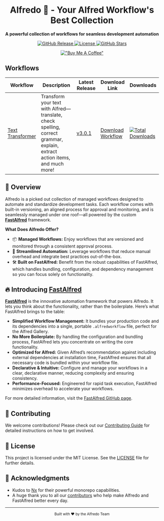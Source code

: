 <div align="center">
  <h1>Alfredo 🍝 - Your Alfred Workflow's Best Collection</h1>
  <p><strong>A powerful collection of workflows for seamless development automation</strong></p>
  <p>
    <a href="https://github.com/avivbens/alfredo/releases">
      <img src="https://img.shields.io/github/v/release/avivbens/alfredo" alt="GitHub Release">
    </a>
    <a href="https://github.com/avivbens/alfredo/blob/main/LICENSE">
      <img src="https://img.shields.io/github/license/avivbens/alfredo" alt="License">
    </a>
    <a href="https://github.com/avivbens/alfredo/stargazers">
      <img src="https://img.shields.io/github/stars/avivbens/alfredo" alt="GitHub Stars">
    </a>
  </p>
  <!-- <img src="https://via.placeholder.com/500x300?text=Alfredo+Workflows" alt="Alfredo Logo" width="500"> -->

[!["Buy Me A Coffee"](https://www.buymeacoffee.com/assets/img/custom_images/orange_img.png)](https://www.buymeacoffee.com/kcao7snkgx)

</div>

## Workflows

<div align="center">

<!-- TABLE_START -->

| Workflow                                                           | Description                                                                                                               | Latest Release                                                                            | Download Link                                                                                                                                   | Downloads                                                                                                                                                             |
| ------------------------------------------------------------------ | ------------------------------------------------------------------------------------------------------------------------- | ----------------------------------------------------------------------------------------- | ----------------------------------------------------------------------------------------------------------------------------------------------- | --------------------------------------------------------------------------------------------------------------------------------------------------------------------- |
| [Text Transformer](./projects/packages/text-transformer/README.md) | Transform your text with Alfred—translate, check spelling, correct grammar, explain, extract action items, and much more! | [v3.0.1](https://github.com/avivbens/alfredo/releases/tag/release/text-transformer/3.0.1) | [Download Workflow](https://github.com/avivbens/alfredo/releases/download/release/text-transformer/3.0.1/text-transformer_3.0.1.alfredworkflow) | [![Total Downloads](https://img.shields.io/github/downloads/avivbens/alfredo/total?label=Total%20Downloads&color=blue)](https://github.com/avivbens/alfredo/releases) |

<!-- TABLE_END -->

</div>

## 🚀 Overview

Alfredo is a picked out collection of managed workflows designed to automate and standardize development tasks. Each workflow comes with built-in versioning, an aligned process for approval and monitoring, and is seamlessly managed under one roof—all powered by the custom [**FastAlfred**](https://github.com/Avivbens/fast-alfred#readme) framework.

**What Does Alfredo Offer?**

- 📦 **Managed Workflows:** Enjoy workflows that are versioned and monitored through a consistent approval process.
- 🔄 **Streamlined Automation:** Leverage workflows that reduce manual overhead and integrate best practices out-of-the-box.
- 🛠️ **Built on FastAlfred:** Benefit from the robust capabilities of FastAlfred, which handles bundling, configuration, and dependency management so you can focus solely on functionality.

## 🔥 Introducing [FastAlfred](https://github.com/Avivbens/fast-alfred#readme)

[**FastAlfred**](https://github.com/Avivbens/fast-alfred#readme) is the innovative automation framework that powers Alfredo. It lets you think about the functionality, rather than the boilerplate. Here’s what FastAlfred brings to the table:

- **Simplified Workflow Management:** It bundles your production code and its dependencies into a single, portable `.alfredworkflow` file, perfect for the Alfred Gallery.
- **No More Boilerplate:** By handling the configuration and bundling process, FastAlfred lets you concentrate on writing the core functionality.
- **Optimized for Alfred:** Given Alfred’s recommendation against including external dependencies at installation time, FastAlfred ensures that all necessary code is bundled within your workflow file.
- **Declarative & Intuitive:** Configure and manage your workflows in a clear, declarative manner, reducing complexity and ensuring consistency.
- **Performance-Focused:** Engineered for rapid task execution, FastAlfred minimizes overhead to accelerate your workflows.

For more detailed information, visit the [FastAlfred GitHub page](https://github.com/Avivbens/fast-alfred#readme).

## 🤝 Contributing

We welcome contributions! Please check out our [Contributing Guide](CONTRIBUTING.md) for detailed instructions on how to get involved.

## 📜 License

This project is licensed under the MIT License. See the [LICENSE](LICENSE) file for further details.

## 🙏 Acknowledgments

- Kudos to [Nx](https://nx.dev) for their powerful monorepo capabilities.
- A huge thank you to all our [contributors](https://github.com/avivbens/alfredo/graphs/contributors) who help make Alfredo and FastAlfred better every day.

---

<div align="center">
  <sub>Built with ❤️ by the Alfredo Team</sub>
</div>
